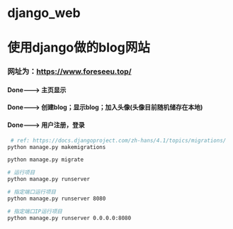 # django_web
# 使用django做的blog网站

### 网址为：https://www.foreseeu.top/

#### Done---> 主页显示
#### Done---> 创建blog；显示blog；加入头像(头像目前随机储存在本地)
#### Done---> 用户注册，登录


```bash
 # ref: https://docs.djangoproject.com/zh-hans/4.1/topics/migrations/
python manage.py makemigrations

python manage.py migrate

# 运行项目 
python manage.py runserver

# 指定端口运行项目
python manage.py runserver 8080

# 指定端口IP运行项目
python manage.py runserver 0.0.0.0:8080
```